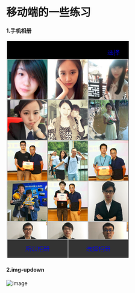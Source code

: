 # 移动端的一些练习
#### 1.手机相册
 ![image](https://github.com/wumao016/mobile/raw/master/img/photo.png)
 #### 2.img-updown
 ![image](https://github.com/wumao016/mobile/raw/master/img/img.png)
